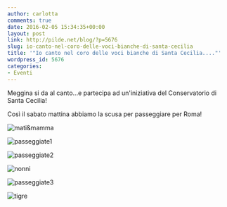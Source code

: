 ```yaml
---
author: carlotta
comments: true
date: 2016-02-05 15:34:35+00:00
layout: post
link: http://pilde.net/blog/?p=5676
slug: io-canto-nel-coro-delle-voci-bianche-di-santa-cecilia
title: '"Io canto nel coro delle voci bianche di Santa Cecilia...."'
wordpress_id: 5676
categories:
- Eventi
---
```


Meggina si da al canto...e partecipa ad un'iniziativa del Conservatorio di Santa Cecilia!

Così il sabato mattina abbiamo la scusa per passeggiare per Roma!

![mati&mamma]({{baseurl}}/uploads/2016/04/matimamma.jpg)


 ![passeggiate1]({{baseurl}}/uploads/2016/04/passeggiate1.jpg)


 ![passeggiate2]({{baseurl}}/uploads/2016/04/passeggiate2.jpg)




![nonni]({{baseurl}}/uploads/2016/02/nonni.png)




![passeggiate3]({{baseurl}}/uploads/2016/04/passeggiate3.jpg)


![tigre]({{baseurl}}/uploads/2016/02/tigre.jpg)



